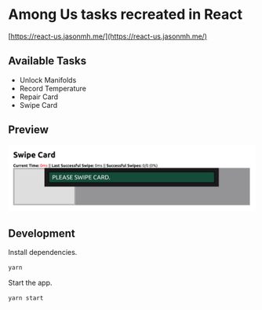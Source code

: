 # Among Us tasks recreated in React
[https://react-us.jasonmh.me/](https://react-us.jasonmh.me/)

## Available Tasks

* Unlock Manifolds
* Record Temperature
* Repair Card
* Swipe Card

## Preview
![Swipe Card Preview](./swipe-card-preview.png)

## Development

Install dependencies.

```sh
yarn
```

Start the app.

```sh
yarn start
```
